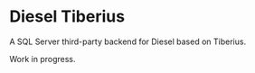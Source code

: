 # Diesel Tiberius

A SQL Server third-party backend for Diesel based on Tiberius. 

Work in progress. 

